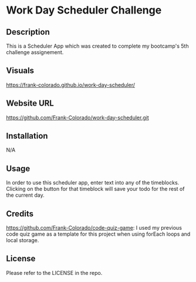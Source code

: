 # Work Day Scheduler Challenge

## Description

This is a Scheduler App which was created to complete my bootcamp's 5th challenge assignement.

## Visuals

https://frank-colorado.github.io/work-day-scheduler/

## Website URL

https://github.com/Frank-Colorado/work-day-scheduler.git

## Installation

N/A

## Usage

In order to use this scheduler app, enter text into any of the timeblocks. Clicking on the button for that timeblock will save your todo for the rest of the current day.

## Credits

https://github.com/Frank-Colorado/code-quiz-game: I used my previous code quiz game as a template for this project when using forEach loops and local storage.

## License

Please refer to the LICENSE in the repo.
